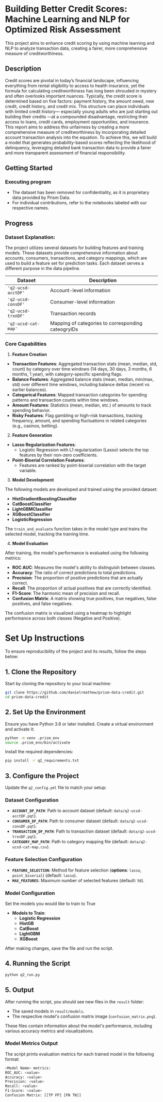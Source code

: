 # Building Better Credit Scores: Machine Learning and NLP for Optimized Risk Assessment

This project aims to enhance credit scoring by using machine learning and NLP to analyze transaction data, creating a fairer, more comprehensive measure of creditworthiness.

## Description

Credit scores are pivotal in today’s financial landscape, influencing everything from rental eligibility to access to health insurance, yet the formula for calculating creditworthiness has long been shrouded in mystery and often overlooks important nuances. Typically, the credit score is determined based on five factors: payment history, the amount owed, new credit, credit history, and credit mix. This structure can place individuals with limited credit history— especially young adults who are just starting out building their credits —at a compounded disadvantage, restricting their access to loans, credit cards, employment opportunities, and insurance. This report aims to address this unfairness by creating a more comprehensive measure of creditworthiness by incorporating detailed account transaction analysis into the equation. To achieve this, we will build a model that generates probability-based scores reflecting the likelihood of delinquency, leveraging detailed bank transaction data to provide a fairer and more transparent assessment of financial responsibility.

## Getting Started

### Executing program

* The dataset has been removed for confidentiality, as it is proprietary data provided by Prism Data.
* For individual contributions, refer to the notebooks labeled with our respective names.

## Progress

### Dataset Explanation:

The project utilizes several datasets for building features and training models. These datasets provide comprehensive information about accounts, consumers, transactions, and category mappings, which are used to build a feature set for prediction tasks. Each dataset serves a different purpose in the data pipeline.

| Dataset                | Description                                      |
|-----------------------|--------------------------------------------------|
| `'q2-ucsd-acctDF'`    | Account-level information|
| `'q2-ucsd-consDF'`    | Consumer-level information|
| `'q2-ucsd-trxnDF'`    | Transaction records|
| `'q2-ucsd-cat-map'`   | Mapping of categories to corresponding cateogryIDs |

### **Core Capabilities**

1. **Feature Creation**
- **Transaction Features**: Aggregated transaction stats (mean, median, std, count) by category over time windows (14 days, 30 days, 3 months, 6 months, 1 year), with category-specific spending flags.
- **Balance Features**: Aggregated balance stats (mean, median, min/max, std) over different time windows, including balance deltas (recent vs earlier balances).
- **Categorical Features**: Mapped transaction categories for spending patterns and transaction counts within time windows.
- **Amount Features**: Statistics (mean, median, etc.) of amounts to track spending behavior.
- **Risky Features**: Flag gambling or high-risk transactions, tracking frequency, amount, and spending fluctuations in related categories (e.g., casinos, betting).
  
2. **Feature Generation**
- **Lasso Regularization Features**: 
  - Logistic Regression with L1 regularization (Lasso) selects the top features by their non-zero coefficients.
- **Point-Biserial Correlation Features**: 
  - Features are ranked by point-biserial correlation with the target variable.

3. **Model Development**

The following models are developed and trained using the provided dataset:

- **HistGradientBoostingClassifier**
- **CatBoostClassifier**
- **LightGBMClassifier**
- **XGBoostClassifier**
- **LogisticRegression**

The `train_and_evaluate` function takes in the model type and trains the selected model, tracking the training time.


4. **Model Evaluation**

After training, the model's performance is evaluated using the following metrics:

- **ROC AUC**: Measures the model's ability to distinguish between classes.
- **Accuracy**: The ratio of correct predictions to total predictions.
- **Precision**: The proportion of positive predictions that are actually correct.
- **Recall**: The proportion of actual positives that are correctly identified.
- **F1-Score**: The harmonic mean of precision and recall.
- **Confusion Matrix**: A matrix showing true positives, true negatives, false positives, and false negatives.

The confusion matrix is visualized using a heatmap to highlight performance across both classes (Negative and Positive). 


# **Set Up Instructions**

To ensure reproducibility of the project and its results, follow the steps below:

## **1. Clone the Repository**
Start by cloning the repository to your local machine:
```bash
git clone https://github.com/danielrmathew/prism-data-credit.git
cd prism-data-credit
```

## **2. Set Up the Environment**
Ensure you have Python 3.8 or later installed. Create a virtual environment and activate it:
```bash
python -m venv .prism_env
source .prism_env/bin/activate
```
Install the required dependencies:
```bash
pip install -r q2_requirements.txt
```
## **3. Configure the Project**
Update the `q2_config.yml` file to match your setup:

### **Dataset Configuration**  
- **`ACCOUNT_DF_PATH`**: Path to account dataset (default: `data/q2-ucsd-acctDF.pqt`).  
- **`CONSUMER_DF_PATH`**: Path to consumer dataset (default: `data/q2-ucsd-consDF.pqt`).  
- **`TRANSACTION_DF_PATH`**: Path to transaction dataset (default: `data/q2-ucsd-trxnDF.pqt`).  
- **`CATEGORY_MAP_PATH`**: Path to category mapping file (default: `data/q2-ucsd-cat-map.csv`).  

### **Feature Selection Configuration**  
- **`FEATURE_SELECTION`**: Method for feature selection (**options**: `lasso`, `point_biserial`) (default: `lasso`).  
- **`MAX_FEATURES`**: Maximum number of selected features (default: `50`).  

### **Model Configuration**  
Set the models you would like to train to True
- **Models to Train**:  
  - **Logistic Regression**
  - **HistGB**
  - **CatBoost**
  - **LightGBM**
  - **XGBoost**

After making changes, save the file and run the script.

## **4. Running the Script**
```bash
python q2_run.py
```
## **5. Output**  

After running the script, you should see new files in the `result` folder:  

- The saved models in `result/models`.  
- The respective model's confusion matrix image (`confusion_matrix.png`).  

These files contain information about the model's performance, including various accuracy metrics and visualizations.  

### **Model Metrics Output**  
The script prints evaluation metrics for each trained model in the following format:  
```bash
<Model Name> metrics:
ROC_AUC: <value>
Accuracy: <value>
Precision: <value>
Recall: <value>
F1-Score: <value>
Confusion Matrix: [[TP FP] [FN TN]]
```
